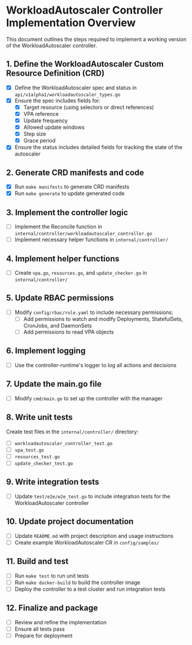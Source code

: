 # WorkloadAutoscaler Controller Implementation Overview

This document outlines the steps required to implement a working version of the WorkloadAutoscaler controller.

## 1. Define the WorkloadAutoscaler Custom Resource Definition (CRD)

- [x] Define the WorkloadAutoscaler spec and status in `api/v1alpha1/workloadautoscaler_types.go`
- [x] Ensure the spec includes fields for:
  - [x] Target resource (using selectors or direct references)
  - [x] VPA reference
  - [x] Update frequency
  - [x] Allowed update windows
  - [x] Step size
  - [x] Grace period
- [x] Ensure the status includes detailed fields for tracking the state of the autoscaler

## 2. Generate CRD manifests and code

- [x] Run `make manifests` to generate CRD manifests
- [x] Run `make generate` to update generated code

## 3. Implement the controller logic

- [ ] Implement the Reconcile function in `internal/controller/workloadautoscaler_controller.go`
- [ ] Implement necessary helper functions in `internal/controller/`

## 4. Implement helper functions

- [ ] Create `vpa.go`, `resources.go`, and `update_checker.go` in `internal/controller/`

## 5. Update RBAC permissions

- [ ] Modify `config/rbac/role.yaml` to include necessary permissions:
  - [ ] Add permissions to watch and modify Deployments, StatefulSets, CronJobs, and DaemonSets
  - [ ] Add permissions to read VPA objects

## 6. Implement logging

- [ ] Use the controller-runtime's logger to log all actions and decisions

## 7. Update the main.go file

- [ ] Modify `cmd/main.go` to set up the controller with the manager

## 8. Write unit tests

Create test files in the `internal/controller/` directory:

- [ ] `workloadautoscaler_controller_test.go`
- [ ] `vpa_test.go`
- [ ] `resources_test.go`
- [ ] `update_checker_test.go`

## 9. Write integration tests

- [ ] Update `test/e2e/e2e_test.go` to include integration tests for the WorkloadAutoscaler controller

## 10. Update project documentation

- [ ] Update `README.md` with project description and usage instructions
- [ ] Create example WorkloadAutoscaler CR in `config/samples/`

## 11. Build and test

- [ ] Run `make test` to run unit tests
- [ ] Run `make docker-build` to build the controller image
- [ ] Deploy the controller to a test cluster and run integration tests

## 12. Finalize and package

- [ ] Review and refine the implementation
- [ ] Ensure all tests pass
- [ ] Prepare for deployment
